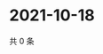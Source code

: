 # 2021-10-18

共 0 条

<!-- BEGIN WEIBO -->
<!-- 最后更新时间 Mon Oct 18 2021 07:13:58 GMT+0800 (China Standard Time) -->

<!-- END WEIBO -->
